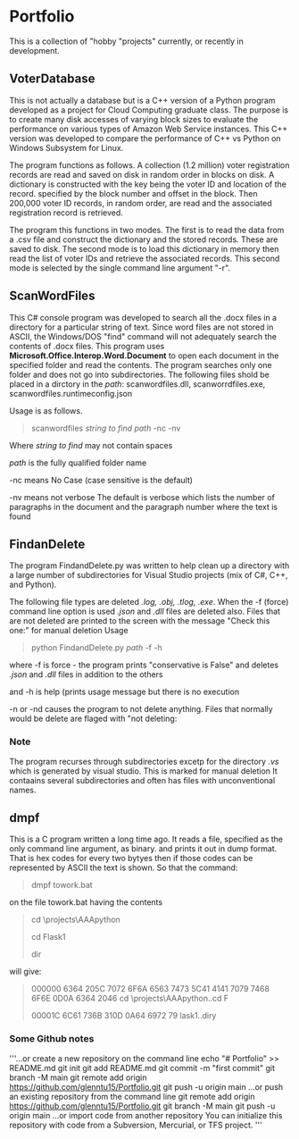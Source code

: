 # Portfolio 
This is a collection of "hobby "projects" currently, or recently in development. 

## VoterDatabase
This is not actually a database but is a C++ version of a Python program developed as a project for Cloud Computing graduate class. The purpose is to create many disk accesses of varying block sizes 
to evaluate the performance on various types of Amazon Web Service instances. This C++ version was developed to compare the performance of C++ vs Python on Windows Subsystem for Linux. 

The program functions as follows.  A collection (1.2 million) voter registration records are read and saved on disk in random order in blocks on disk. A dictionary is constructed with the key being the voter ID and location of the record.
specified by the block number and offset in the block. Then 200,000 voter ID records, in random order, are read and the associated registration record is retrieved. 

The program this functions in two modes. The first is to read the data from a .csv file and construct the dictionary and the stored records. These are saved to disk.  The second mode is to load this dictionary in memory then read the list of voter IDs and retrieve the associated records. This second mode is selected by the single command line argument "-r".

## ScanWordFiles
This C# console program was developed to search all the .docx files in a directory for a particular string of text. Since word files are not stored in ASCII, the Windows/DOS "find" command will not adequately search the contents of .docx files. This program uses **Microsoft.Office.Interop.Word.Document** to open each document in the specified folder and read the contents.  The program searches only one folder and does not go into subdirectories. 
The following files shold be placed in a dirctory in the *path*: scanwordfiles.dll, scanworrdfiles.exe, scanwordfiles.runtimeconfig.json


Usage is as follows. 
> scanwordfiles *string to find* *path* -nc -nv

Where *string to find* may not contain spaces 

*path* is the fully qualified folder name

-nc means No Case (case sensitive is the default)

-nv means not verbose The default is verbose which lists the number of paragraphs in the document and the paragraph number where the text is found

## FindanDelete
The program FindandDelete.py was written to help clean up a directory with a large number of subdirectories for Visual Studio projects (mix of C#, C++, and Python).

The following file types are deleted *.log, .obj, .tlog, .exe*.  When the -f (force) command line option is used *.json* and *.dll* files are deleted also.
Files that are not deleted are printed to the screen with the message "Check this one:" for manual deletion
Usage
> python FindandDelete.py *path* -f -h
>
where -f is force - the program prints "conservative is False" and deletes *.json* and *.dll* files in addition to the others

and -h is help (prints usage message but there is no execution 

-n or -nd causes the program to not delete anything. Files that normally would be delete are flaged with "not deleting: 
### Note
The program recurses through subdirectories excetp for the directory *.vs* which is generated by visual studio.  This is marked for manual deletion
It contaains several subdirectories and often has files with unconventional names.


## dmpf
This is a C program written a long time ago.  It reads a file, specified as the only command line argument, as binary. and prints it out in dump format. 
That is hex codes for every two bytyes then if those codes can be represented by ASCII the text is shown. So that the command:

> dmpf towork.bat

on the file towork.bat having the contents
> cd \projects\AAApython
>
> cd Flask1
> 
> dir

will give: 
> 000000   6364 205C 7072 6F6A 6563 7473 5C41 4141 7079 7468 6F6E 0D0A 6364 2046        cd \projects\AAApython..cd F
> 
> 00001C   6C61 736B 310D 0A64 6972 79                                                  lask1..diry


### Some Github notes
'''…or create a new repository on the command line
echo "# Portfolio" >> README.md
git init
git add README.md
git commit -m "first commit"
git branch -M main
git remote add origin https://github.com/glenntu15/Portfolio.git
git push -u origin main
…or push an existing repository from the command line
git remote add origin https://github.com/glenntu15/Portfolio.git
git branch -M main
git push -u origin main
…or import code from another repository
You can initialize this repository with code from a Subversion, Mercurial, or TFS project.
'''
